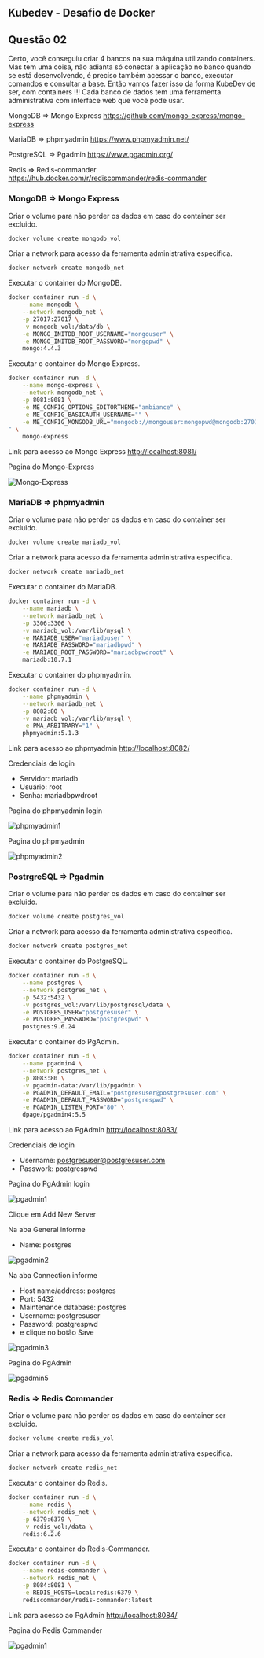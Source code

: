 ## Kubedev - Desafio de Docker

## Questão 02
Certo, você conseguiu criar 4 bancos na sua máquina utilizando containers. Mas tem uma coisa, não adianta só conectar a aplicação no banco quando se está desenvolvendo, é preciso também acessar o banco, executar comandos e consultar a base. Então vamos fazer isso da forma KubeDev de ser, com containers !!! Cada banco
de dados tem uma ferramenta administrativa com interface web que você pode usar.

MongoDB ⇒ Mongo Express <https://github.com/mongo-express/mongo-express>

MariaDB ⇒ phpmyadmin <https://www.phpmyadmin.net/>

PostgreSQL ⇒  Pgadmin <https://www.pgadmin.org/>

Redis ⇒ Redis-commander <https://hub.docker.com/r/rediscommander/redis-commander>

### MongoDB => Mongo Express

Criar o volume para não perder os dados em caso do container ser excluido.

```bash
docker volume create mongodb_vol
```

Criar a network para acesso da ferramenta administrativa especifica.

```bash
docker network create mongodb_net
```

Executar o container do MongoDB.

```bash
docker container run -d \
    --name mongodb \
    --network mongodb_net \
    -p 27017:27017 \
    -v mongodb_vol:/data/db \
    -e MONGO_INITDB_ROOT_USERNAME="mongouser" \
    -e MONGO_INITDB_ROOT_PASSWORD="mongopwd" \
    mongo:4.4.3
```

Executar o container do Mongo Express.

```bash
docker container run -d \
    --name mongo-express \
    --network mongodb_net \
    -p 8081:8081 \
    -e ME_CONFIG_OPTIONS_EDITORTHEME="ambiance" \
    -e ME_CONFIG_BASICAUTH_USERNAME="" \
    -e ME_CONFIG_MONGODB_URL="mongodb://mongouser:mongopwd@mongodb:27017/admin
" \
    mongo-express
```
Link para acesso ao Mongo Express <http://localhost:8081/>

Pagina do Mongo-Express

![Mongo-Express](https://github.com/edemirtoldo/kubedev-desafio-docker/blob/main/img/mongo-express.png)

### MariaDB => phpmyadmin

Criar o volume para não perder os dados em caso do container ser excluido.

```bash
docker volume create mariadb_vol
```

Criar a network para acesso da ferramenta administrativa especifica.

```bash
docker network create mariadb_net
```

Executar o container do MariaDB.

```bash
docker container run -d \
	--name mariadb \
	--network mariadb_net \
	-p 3306:3306 \
	-v mariadb_vol:/var/lib/mysql \
	-e MARIADB_USER="mariadbuser" \
	-e MARIADB_PASSWORD="mariadbpwd" \
	-e MARIADB_ROOT_PASSWORD="mariadbpwdroot" \
	mariadb:10.7.1
```

Executar o container do phpmyadmin.

```bash
docker container run -d \
	--name phpmyadmin \
	--network mariadb_net \
	-p 8082:80 \
	-v mariadb_vol:/var/lib/mysql \
	-e PMA_ARBITRARY="1" \
	phpmyadmin:5.1.3
```
Link para acesso ao phpmyadmin <http://localhost:8082/>

Credenciais de login
- Servidor: mariadb
- Usuário: root
- Senha: mariadbpwdroot

Pagina do phpmyadmin login

![phpmyadmin1](https://github.com/edemirtoldo/kubedev-desafio-docker/blob/main/img/phpmyadmin1.png)

Pagina do phpmyadmin

![phpmyadmin2](https://github.com/edemirtoldo/kubedev-desafio-docker/blob/main/img/phpmyadmin2.png)


### PostrgreSQL => Pgadmin 

Criar o volume para não perder os dados em caso do container ser excluido.

```bash
docker volume create postgres_vol
```

Criar a network para acesso da ferramenta administrativa especifica.

```bash
docker network create postgres_net
```

Executar o container do PostgreSQL.

```bash
docker container run -d \
	--name postgres \
	--network postgres_net \
	-p 5432:5432 \
	-v postgres_vol:/var/lib/postgresql/data \
	-e POSTGRES_USER="postgresuser" \
	-e POSTGRES_PASSWORD="postgrespwd" \
	postgres:9.6.24
```

Executar o container do PgAdmin.

```bash
docker container run -d \
	--name pgadmin4 \
	--network postgres_net \
	-p 8083:80 \
	-v pgadmin-data:/var/lib/pgadmin \
	-e PGADMIN_DEFAULT_EMAIL="postgresuser@postgresuser.com" \
	-e PGADMIN_DEFAULT_PASSWORD="postgrespwd" \
	-e PGADMIN_LISTEN_PORT="80" \
	dpage/pgadmin4:5.5
```
Link para acesso ao PgAdmin <http://localhost:8083/>

Credenciais de login
- Username: postgresuser@postgresuser.com
- Passwork: postgrespwd

Pagina do PgAdmin login

![pgadmin1](https://github.com/edemirtoldo/kubedev-desafio-docker/blob/main/img/pgadmin1.png)

Clique em Add New Server

Na aba General informe
- Name: postgres

![pgadmin2](https://github.com/edemirtoldo/kubedev-desafio-docker/blob/main/img/pgadmin2.png)

Na aba Connection informe
- Host name/address: postgres
- Port: 5432
- Maintenance database: postgres
- Username: postgresuser
- Password: postgrespwd 
- e clique no botão Save

![pgadmin3](https://github.com/edemirtoldo/kubedev-desafio-docker/blob/main/img/pgadmin3.png)

Pagina do PgAdmin

![pgadmin5](https://github.com/edemirtoldo/kubedev-desafio-docker/blob/main/img/pgadmin5.png)

### Redis => Redis Commander 

Criar o volume para não perder os dados em caso do container ser excluido.

```bash
docker volume create redis_vol
```

Criar a network para acesso da ferramenta administrativa especifica.

```bash
docker network create redis_net
```

Executar o container do Redis.

```bash
docker container run -d \
	--name redis \
	--network redis_net \
	-p 6379:6379 \
	-v redis_vol:/data \
	redis:6.2.6
```

Executar o container do Redis-Commander.

```bash
docker container run -d \
	--name redis-commander \
	--network redis_net \
	-p 8084:8081 \
	-e REDIS_HOSTS=local:redis:6379 \
	rediscommander/redis-commander:latest
```
Link para acesso ao PgAdmin <http://localhost:8084/>

Pagina do Redis Commander

![pgadmin1](https://github.com/edemirtoldo/kubedev-desafio-docker/blob/main/img/redis1.png)

